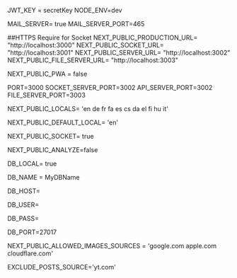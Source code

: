 JWT_KEY = secretKey
NODE_ENV=dev

MAIL_SERVER= true
MAIL_SERVER_PORT=465

##HTTPS Require for Socket 
NEXT_PUBLIC_PRODUCTION_URL= "http://localhost:3000"
NEXT_PUBLIC_SOCKET_URL= "http://localhost:3001"
NEXT_PUBLIC_SERVER_URL= "http://localhost:3002"
NEXT_PUBLIC_FILE_SERVER_URL= "http://localhost:3003"

NEXT_PUBLIC_PWA = false

PORT=3000
SOCKET_SERVER_PORT=3002
API_SERVER_PORT=3002
FILE_SERVER_PORT=3003

NEXT_PUBLIC_LOCALS= 'en de fr fa es cs da el fi hu it'

NEXT_PUBLIC_DEFAULT_LOCAL= 'en'

NEXT_PUBLIC_SOCKET= true

NEXT_PUBLIC_ANALYZE=false

DB_LOCAL= true

DB_NAME = MyDBName

DB_HOST=

DB_USER=

DB_PASS=

DB_PORT=27017

NEXT_PUBLIC_ALLOWED_IMAGES_SOURCES = 'google.com apple.com cloudflare.com'

EXCLUDE_POSTS_SOURCE='yt.com'